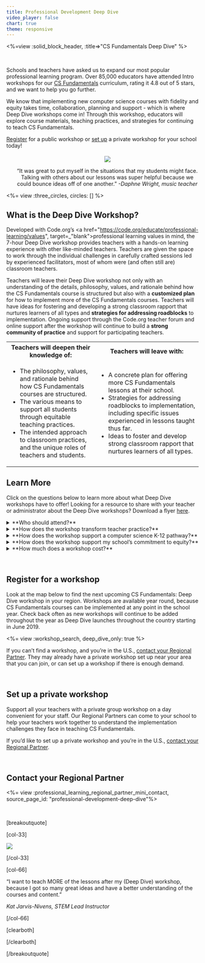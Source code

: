 ```yaml
---
title: Professional Development Deep Dive
video_player: false
chart: true
theme: responsive
---
```


<style>
  details summary {
    cursor: pointer;
  }
</style>

<%=view :solid_block_header, :title=>"CS Fundamentals Deep Dive" %>

<br>
<div class="col-50">
<p>
Schools and teachers have asked us to expand our most popular professional learning program. Over 85,000 educators have attended Intro workshops for our <a href="https://code.org/educate/curriculum/elementary-school" target="blank">CS Fundamentals</a> curriculum, rating it 4.8 out of 5 stars, and we want to help you go further.
</p>

<p>
We know that implementing new computer science courses with fidelity and equity takes time, collaboration, planning and support - which is where Deep Dive workshops come in! Through this workshop, educators will explore course materials, teaching practices, and strategies for continuing to teach CS Fundamentals.
</p>

<p>
<a href="https://code.org/professional-development-deep-dive#register">Register</a> for a public workshop or <a href="https://code.org/professional-development-deep-dive#setup">set up</a> a private workshop for your school today!
</p>

</div>
<div class="col-50" style='padding-top: 5px; padding-left: 25px'>
<center>
	<img class="quote-image" src="/images/testimonials/fit-150/csf-facilitator.jpg">
	<p class="quote-title">“It was great to put myself in the situations that my students might face. Talking with others about our lessons was super helpful because we could bounce ideas off of one another.”
<i>-Daphne Wright, music teacher</i>
</p>
</center>
</div>

<div style="clear: both;"></div>
<%= view :three_circles, circles: [] %>

<a name="questions"></a>

## What is the Deep Dive Workshop?

Developed with Code.org’s <a href="https://code.org/educate/professional-learning/values", target=_"blank">professional learning values</a> in mind, the 7-hour Deep Dive workshop provides teachers with a hands-on learning experience with other like-minded teachers. Teachers are given the space to work through the individual challenges in carefully crafted sessions led by experienced facilitators, most of whom were (and often still are) classroom teachers.

Teachers will leave their Deep Dive workshop not only with an understanding of the details, philosophy, values, and rationale behind how the CS Fundamentals course is structured but also with a **customized plan** for how to implement more of the CS Fundamentals courses. Teachers will have ideas for fostering and developing a strong classroom rapport that nurtures learners of all types and **strategies for addressing roadblocks** to implementation. Ongoing support through the Code.org teacher forum and online support after the workshop will continue to build a **strong community of practice** and support for participating teachers.
<br>

  <table>
    <tr>
        <th>Teachers will deepen their knowledge of:</th>
        <th>Teachers will leave with:</th>
     </tr>
     <tr>
          <td>
          <ul>
            <li>The philosophy, values, and rationale behind how CS Fundamentals courses are  structured.</li>
            <li>The various means to support all students through equitable teaching practices.</li>
            <li>The intended approach to classroom practices, and the unique roles of teachers and students.</li>
          </ul>
        </td>
           <td>
             <ul>
            <li>A concrete plan for offering more CS Fundamentals lessons at their school.</li>
            <li>Strategies for addressing roadblocks to implementation, including specific issues experienced in lessons taught thus far.</li>
            <li>Ideas to foster and develop strong classroom rapport that nurtures learners of all types.</li>
          </ul>
           </td>
     </tr>
  </table>



## Learn More
Click on the questions below to learn more about what Deep Dive workshops have to offer! Looking for a resource to share with your teacher or administrator about the Deep Dive workshops? Download a flyer <a href="https://drive.google.com/open?id=1FjuKALA4saetJOQtUdHMJ6HbmBEly7Kp" target="blank"> here</a>.

<details>
  <summary>**Who should attend?**</summary>
  <p>
  <br/>
  Workshops are open to any elementary school educators who taught some of Code.org’s <a href="https://code.org/educate/curriculum/elementary-school" target="blank">CS Fundamentals</a> courses. Attending a Code.org Intro workshop is not a required prerequisite.

  If you’ve already started teaching CS Fundamentals, we recommend starting with the Deep Dive workshop. If you have not yet begun teaching, we recommend our <a href="https://code.org/professional-development-workshops", target=_"blank"> Intro Workshop</a>. See a comparison of our two workshops offerings <a href="https://drive.google.com/open?id=1eiJw35CLX_yxTwmUkAj-4Ps4EvDjdjxh" target="blank"> here</a>. Classroom teachers, librarians, tech teachers, and other educators are all welcome!

</p>
</details>

<details>
  <summary>**How does the workshop transform teacher practice?**</summary>
  <p>
  <br/>
  Developed with Code.org’s <a href="https://code.org/educate/professional-learning/values" target="blank"> professional learning values</a> in mind, the 7-hour Deep Dive workshop provides teachers with a hands-on learning experience with other like-minded teachers. Teachers are given the space to work through the individual challenges in carefully crafted sessions led by experienced facilitators, most of whom were (and often still are) classroom teachers.

  Teachers will leave their Deep Dive workshop not only with an understanding of the details, philosophy, values, and rationale behind how the CS Fundamentals course is structured but also with a *customized plan* for how to implement more of the CS Fundamentals courses. Teachers will have ideas for fostering and developing a strong classroom rapport that nurtures learners of all types and *strategies for addressing roadblocks to implementation*. Ongoing support through the Code.org teacher forum and online support after the workshop will continue to build a *strong community of practice and support* for participating teachers.

</p>
</details>

<details>
  <summary>**How does the workshop support a computer science K-12 pathway?**</summary>
  <p>
  <br/>
  When the six CS Fundamentals’ six courses (A-F)  are implemented successfully in a school, they can become an important part of a district’s K-12 pathway. A potential K-12 pathway using Code.org curricula might have 1) <a href="https://code.org/educate/curriculum/elementary-school" target="blank">CS Fundamentals</a> in elementary school grades, 2) <a href="https://code.org/educate/curriculum/middle-school" target="blank">CS Discoveries</a> offered in middle school grades, and 3) <a href="https://code.org/educate/curriculum/high-school" target="blank">CS Principles </a> offered in the high school grades.

  Deep Dive workshops can be a key strategy to ensure the first part of that pathway, CS Fundamentals, is successfully established. The Intro Workshop is a foundational introduction to the CS Fundamentals curriculum and a great way to support teachers getting started; and the Deep Dive workshop can get them to the finish line. Teachers who complete the Deep Dive workshop will not only leave with a plan for offering more of the CS Fundamentals course, but also connections to a community of support that will help them execute this plan.

</p>
</details>

<details>
  <summary>**How does the workshop support my school’s commitment to equity?**</summary>
  <p>
  <br/>
  Code.org believes that acknowledging and actively addressing the historical inequities within the field of computer science is critical to reaching our goal of bringing computer science to all students. Professional learning plays an essential role in helping educators identify and address equity gaps in their classrooms and schools. Bringing a Deep Dive workshop to your school, or encouraging your teachers to attend a workshop, will support teachers in implementing equitable teaching practices and help ensure computer science is accessible to every student in your schools.
</p>
</details>

<details>
  <summary>**How much does a workshop cost?**</summary>
  <p>
  <br/>
  Costs will vary across the country. [Contact your Regional Partner](#contact) to find the cost in your area.

  We believe that local support is critical for success - we’ve partnered with a network of Regional Partners and local facilitators to work with your school. Code.org provides grant funding to help subsidize the costs of the program and to ensure you can use the curriculum & tools forever at no cost.

  Grant funding from our donors and other local support allows our partners to offer the CS Fundamentals: Deep Dive workshop at substantial **discounts**. They are also able to offer **scholarships** and **group discounts**.
<br/>

</p>
</details>


<a id="register"></a>
<br/>
## Register for a workshop
Look at the map below to find the next upcoming CS Fundamentals: Deep Dive workshop in your region. Workshops are available year round, because CS Fundamentals courses can be implemented at any point in the school year. Check back often as new workshops will continue to be added throughout the year as Deep Dive launches throughout the country starting in June 2019.

<%= view :workshop_search, deep_dive_only: true %>

If you can’t find a workshop, and you’re in the U.S., [contact your Regional Partner](#contact). They may already have a private workshop set up near your area that you can join, or can set up a workshop if there is enough demand.
</p>


<a id="setup"></a>
<br/>
## Set up a private workshop

Support all your teachers with a private group workshop on a day convenient for your staff. Our Regional Partners can come to your school to help your teachers work together to understand the implementation challenges they face in teaching CS Fundamentals.

If you’d like to set up a private workshop and you’re in the U.S., [contact your Regional Partner](#contact).

<a id="contact"></a>
<br/>
## Contact your Regional Partner

<%= view :professional_learning_regional_partner_mini_contact, source_page_id: "professional-development-deep-dive"%>

<br>

[breakoutquote]

[col-33]

<img src="/images/testimonials/csf-teacher-kjn.jpg" style="max-width: 60%"/>

[/col-33]

[col-66]

“I want to teach MORE of the lessons after my (Deep Dive) workshop, because I got so many great ideas and have a better understanding of the courses and content.”

*Kat Jarvis-Nivens, STEM Lead Instructor*

[/col-66]

[clearboth]

[/clearboth]

[/breakoutquote]
